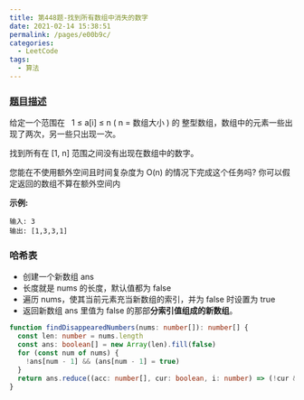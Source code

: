 ```yaml
---
title: 第448题-找到所有数组中消失的数字
date: 2021-02-14 15:38:51
permalink: /pages/e00b9c/
categories:
  - LeetCode
tags:
  - 算法
---
```


### [题目描述](https://leetcode-cn.com/problems/find-all-numbers-disappeared-in-an-array/)

给定一个范围在   <span class="span-shadow">1 ≤ a[i] ≤ n</span> ( n = 数组大小 ) 的 整型数组，数组中的元素一些出现了两次，另一些只出现一次。

找到所有在 <span class="span-shadow">[1, n]</span> 范围之间没有出现在数组中的数字。

您能在不使用额外空间且时间复杂度为 <span class="span-shadow">O(n)</span> 的情况下完成这个任务吗? 你可以假定返回的数组不算在额外空间内

<!-- more -->

**示例:**

```
输入: 3
输出: [1,3,3,1]
```

### 哈希表

- 创建一个新数组 ans
- 长度就是 nums 的长度，默认值都为 false
- 遍历 nums，使其当前元素充当新数组的索引，并为 false 时设置为 true
- 返回新数组 ans 里值为 false 的那部**分索引值组成的新数组**。



```TypeScript
function findDisappearedNumbers(nums: number[]): number[] {
  const len: number = nums.length
  const ans: boolean[] = new Array(len).fill(false)
  for (const num of nums) {
    !ans[num - 1] && (ans[num - 1] = true)
  }
  return ans.reduce((acc: number[], cur: boolean, i: number) => (!cur && acc.push(i + 1) && acc) || acc, [])
}
```
